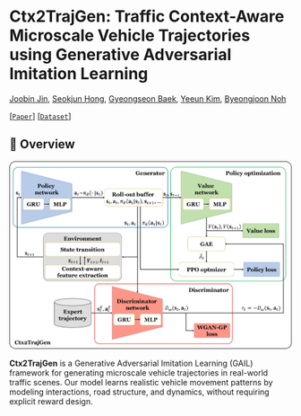 # Ctx2TrajGen: Traffic Context-Aware Microscale Vehicle Trajectories using Generative Adversarial Imitation Learning

[Joobin Jin](https://github.com/joobinJin), [Seokjun Hong](https://github.com/seokjun-h), [Gyeongseon Baek](modifiying), [Yeeun Kim](modifiying), [Byeongjoon Noh](https://scholar.google.com/citations?hl=ko&user=0mPWzzIAAAAJ)

[[`Paper`](https://arxiv.org/abs/2507.17418)] [[`Dataset`](https://huggingface.co/datasets/Hj-Lee/The-DRIFT)] 

## 🚀 Overview

![Architecture](images/architecture.png)

**Ctx2TrajGen**  is a Generative Adversarial Imitation Learning (GAIL) framework for generating microscale vehicle trajectories in real-world traffic scenes. Our model learns realistic vehicle movement patterns by modeling interactions, road structure, and dynamics, without requiring explicit reward design.
